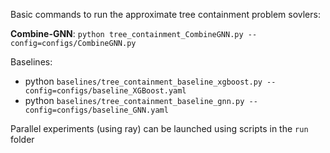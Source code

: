 Basic commands to run the approximate tree containment problem sovlers:

**Combine-GNN**:
    ```python tree_containment_CombineGNN.py --config=configs/CombineGNN.py```

Baselines:
- python ```baselines/tree_containment_baseline_xgboost.py --config=configs/baseline_XGBoost.yaml```
- python ```baselines/tree_containment_baseline_gnn.py --config=configs/baseline_GNN.yaml``` 

Parallel experiments (using ray) can be launched using scripts in the ```run``` folder
